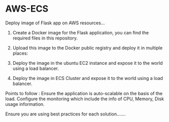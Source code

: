 # AWS-ECS

Deploy image of Flask app on AWS resources... 

1. Create a Docker image for the Flask application, you can find the required files in this repository.  

2. Upload this image to the Docker public registry and deploy it in multiple places:


3. Deploy the image in the ubuntu EC2 instance and expose it to the world using a load balancer. 
4. Deploy the image in ECS Cluster and expose it to the world using a load balancer. 

Points to follow :
Ensure the application is auto-scalable on the basis of the load. 
Configure the monitoring which include the info of CPU, Memory, Disk usage information.


Ensure you are using best practices for each solution.......
